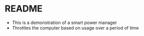 # README

- This is a demonstration of a smart power manager
- Throttles the computer based on usage over a period of time
